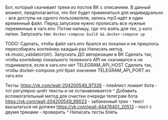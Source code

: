Бот, который скачивает треки из постов ВК с описанием.
В данный момент, предполагается, что бот будет применяться для индивидуально - все доступы на одного пользователя, запись mp3 идёт в один временный файл.
Перед запуском нужно прописать все нужные переменные в vars.env. Потом напишу, где что взять для тех, у кого лапки.
Запускать так: 
`docker-compose build && docker-compose up`

TODO:
Сделать, чтобы файл vars.env брался из локалки и не пришлось пересобирать контейнер каждый раз
Написать метод vk.music_validator(str). Запускать ДО авторизации в ВК
Сделать так, чтобы контейнер локального тележного API не скачивался и не поднимался, если в vars.env нет TELEGRAM_API_HOST
Сделать так, чтобы docker-compose.yml брал значение TELEGRAM_API_PORT из vars.env

Тесты:
https://vk.com/wall-204200549_97326 - плейлист ломает бота - тот регулярно шлёт тексты и не останавливается
^ Добавить вспомогательный метод для очистки очереди телеграм бота
https://vk.com/wall-204200549_99023 - забаненный трек - текст высылаться не должен
https://vk.com/wall-44476401_20513 - пост с двумя треками - проверить
^ Написать тесты блять
